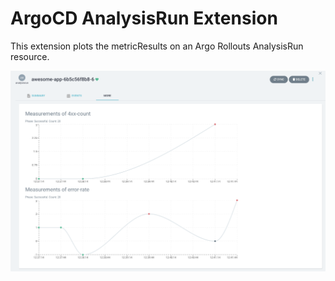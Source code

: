 # ArgoCD AnalysisRun Extension

This extension plots the metricResults on an Argo Rollouts AnalysisRun resource.

![demo](demo.png)
